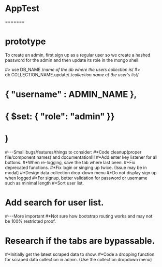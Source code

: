# AppTest
=======
# prototype


To create an admin, first sign up as a regular user
so we create a hashed password for the admin and 
then update its role in the mongo shell.

#> use DB_NAME /*name of the db where the users collection is*/
#> db.COLLECTION_NAME.update( /*collection name of the user's list*/
#    { "username" : ADMIN_NAME },
#    { $set: { "role": "admin" }}
#  )


#---Small bugs/features/things to consider:
#*Code cleanup(proper file/component names) and documentation!!!
#*Add enter key listener for all buttons.
#*When re-logging, save the tab where last been.
#*Fix deprecated functions.
#*Fix login or singing up twice. (Issue may be in modal)
#*Design data collection drop-down menu
#*Do not display sign up when logged
#*For signup, better validation for password or username such as minimal length
#*Sort user list.
#	Add search for user list.

#---More important
#*Not sure how bootstrap routing works and may not be 100% restricted proof. 
#	Research if the tabs are bypassable.
#*Initially get the latest scraped data to show.
#*Code a dropping function for scraped data collection in admin. (Use the collection dropdown menu)
